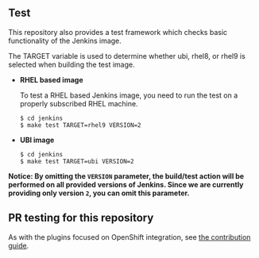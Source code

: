Test
---------------------------------

This repository also provides a test framework which checks basic functionality
of the Jenkins image.

The TARGET variable is used to determine whether ubi, rhel8, or rhel9 is selected
when building the test image.

*  **RHEL based image**

    To test a RHEL based Jenkins image, you need to run the test on a properly
    subscribed RHEL machine.

    ```
    $ cd jenkins
    $ make test TARGET=rhel9 VERSION=2
     ```

*  **UBI image**

    ```
    $ cd jenkins
    $ make test TARGET=ubi VERSION=2
    ```

**Notice: By omitting the `VERSION` parameter, the build/test action will be performed
on all provided versions of Jenkins. Since we are currently providing only version `2`,
you can omit this parameter.**

## PR testing for this repository

As with the plugins focused on OpenShift integration, see [the contribution guide](CONTRIBUTING_TO_OPENSHIFT_JENKINS_IMAGE_AND_PLUGINS.md).
